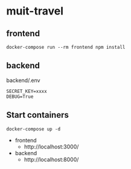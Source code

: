 # muit-travel

## frontend
```
docker-compose run --rm frontend npm install
```

## backend
backend/.env
```
SECRET_KEY=xxxx
DEBUG=True
```

## Start containers
```
docker-compose up -d
```
* frontend
  * http://localhost:3000/
* backend
  * http://localhost:8000/
